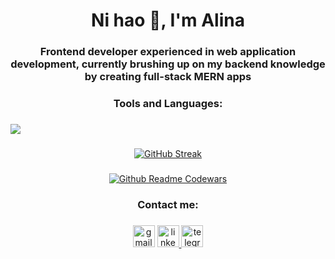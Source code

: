 <h1 align="center">Ni hao 👋, I'm Alina</h1>
<h3 align="center">Frontend developer experienced in web application development, currently brushing up on my backend knowledge by creating full-stack MERN apps</h3>

<h3 align="center">
  Tools and Languages:
  <p align="center">
    
   ###
    
  <a href="https://skillicons.dev">
    <img src="https://skillicons.dev/icons?i=js,jquery,html,css,scss,webpack,gulp,react,vue,redux,vite,nodejs,express,mongodb,git,figma" />
  </a>
</p>
</h3>

###

<div align="center">
  
[![GitHub Streak](https://streak-stats.demolab.com?user=Aleftina17&theme=merko&hide_border=true&exclude_days=Sun%2CSat)](https://git.io/streak-stats)
  
</div>

###

<div align="center">
  
[![Github Readme Codewars](https://codewars-stats-ignacio-cuadra.vercel.app/?username=Aleftina17&theme=dark)](https://github.com/ignacio-cuadra/github-readme-codewars)

</div>

###

<h3 align="center">
Contact me:

###

<div align="center">
  <a href="mailto:teekupinmuotti@gmail.com">
    <img src="https://img.shields.io/static/v1?message=Gmail&logo=gmail&label=&color=D14836&logoColor=white&labelColor=&style=for-the-badge" height="35" alt="gmail logo"  /></a>
  <a href="https://www.linkedin.com/in/alina-ryskova-723038259/" target="_blank">
      <img src="https://img.shields.io/static/v1?message=LinkedIn&logo=linkedin&label=&color=0077B5&logoColor=white&labelColor=&style=for-the-badge" height="35" alt="linkedin logo"  />
  </a>
  <a href="https://t.me/Rybassalom" target="_blank">
    <img src="https://img.shields.io/static/v1?message=Telegram&logo=telegram&label=&color=2CA5E0&logoColor=white&labelColor=&style=for-the-badge" height="35" alt="telegram logo"  />
  </a>
</div>
</h3>


